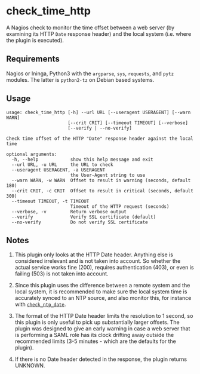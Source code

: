 # check\_time\_http


A Nagios check to monitor the time offset between a web server (by examining its HTTP `Date` response header) and the local system (i.e. where the plugin is executed).


## Requirements

Nagios or Ininga, Python3 with the `argparse`, `sys`, `requests`, and `pytz` modules. The latter is `python2-tz` on Debian based systems.

## Usage
```
usage: check_time_http [-h] --url URL [--useragent USERAGENT] [--warn WARN]
                       [--crit CRIT] [--timeout TIMEOUT] [--verbose]
                       [--verify | --no-verify]

Check time offset of the HTTP "Date" response header against the local time

optional arguments:
  -h, --help            show this help message and exit
  --url URL, -u URL     the URL to check
  --useragent USERAGENT, -a USERAGENT
                        the User-Agent string to use
  --warn WARN, -w WARN  Offset to result in warning (seconds, default 180)
  --crit CRIT, -c CRIT  Offset to result in critical (seconds, default 300)
  --timeout TIMEOUT, -t TIMEOUT
                        Timeout of the HTTP request (seconds)
  --verbose, -v         Return verbose output
  --verify              Verify SSL certificate (default)
  --no-verify           Do not verify SSL certificate
```

## Notes
1. This plugin only looks at the HTTP Date header. Anything else is considered irrelevant and is not taken into account. So whether the actual service works fine (200), requires authentication (403), or even is failing (503) is not taken into account.

2. Since this plugin uses the difference between a remote system and the local system, it is recommended to make sure the local system time is accurately synced to an NTP source, and also monitor this, for instance with [`check_ntp_date`](https://www.monitoring-plugins.org/doc/man/check_ntp_time.html).

3. The format of the HTTP Date header limits the resolution to 1 second, so this plugin is only useful to pick up substantially larger offsets. The plugin was designed to give an early warning in case a web server that is performing a SAML role has its clock drifting away outside the recommended limits (3-5 minutes - which are the defaults for the plugin).

4. If there is no Date header detected in the response, the plugin returns UNKNOWN.